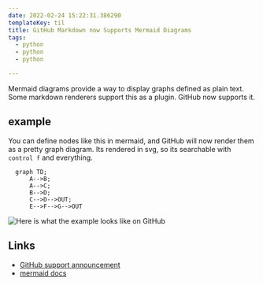 ```yaml
---
date: 2022-02-24 15:22:31.386290
templateKey: til
title: GitHub Markdown now Supports Mermaid Diagrams
tags:
  - python
  - python
  - python

---
```


Mermaid diagrams provide a way to display graphs defined as plain text.
Some markdown renderers support this as a plugin.  GitHub now supports
it.

## example

You can define nodes like this in mermaid, and GitHub will now render
them as a pretty graph diagram.  Its rendered in svg, so its searchable
with `control f` and everything.

```mermaid
  graph TD;
      A-->B;
      A-->C;
      B-->D;
      C-->D-->OUT;
      E-->F-->G-->OUT
```

![Here is what the example looks like on
GitHub](https://images.waylonwalker.com/example-gh-mermaid.png)

## Links

* [GitHub support announcement](https://github.blog/2022-02-14-include-diagrams-markdown-files-mermaid/)
* [mermaid docs](https://mermaid-js.github.io/mermaid/#/)
